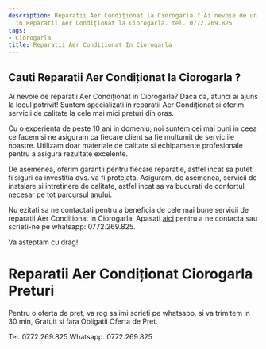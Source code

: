 ```yaml
---
description: Reparatii Aer Condiționat la Ciorogarla ? Ai nevoie de un profesionist
  in Reparatii Aer Condiționat la Ciorogarla. tel. 0772.269.825
tags:
- Ciorogarla
title: Reparatii Aer Condiționat In Ciorogarla
---
```



## Cauti Reparatii Aer Condiționat la Ciorogarla ?

Ai nevoie de reparatii Aer Condiționat in Ciorogarla? Daca da, atunci ai ajuns la locul potrivit! Suntem specializati in reparatii Aer Condiționat si oferim servicii de calitate la cele mai mici preturi din oras. 

Cu o experienta de peste 10 ani in domeniu, noi suntem cei mai buni in ceea ce facem si ne asiguram ca fiecare client sa fie multumit de serviciile noastre. Utilizam doar materiale de calitate si echipamente profesionale pentru a asigura rezultate excelente. 

De asemenea, oferim garantii pentru fiecare reparatie, astfel incat sa puteti fi siguri ca investitia dvs. va fi protejata. Asiguram, de asemenea, servicii de instalare si intretinere de calitate, astfel incat sa va bucurati de confortul necesar pe tot parcursul anului.

Nu ezitati sa ne contactati pentru a beneficia de cele mai bune servicii de reparatii Aer Condiționat in Ciorogarla! Apasati <a href="https://www.example.com">aici</a> pentru a ne contacta sau scrieti-ne pe whatsapp: 0772.269.825. 

Va asteptam cu drag!

# Reparatii Aer Condiționat Ciorogarla Preturi
Pentru o oferta de pret, va rog sa imi scrieti pe whatsapp, si va trimitem in 30 min, Gratuit si fara Obligatii Oferta de Pret.

Tel. 0772.269.825
Whatsapp. 0772.269.825